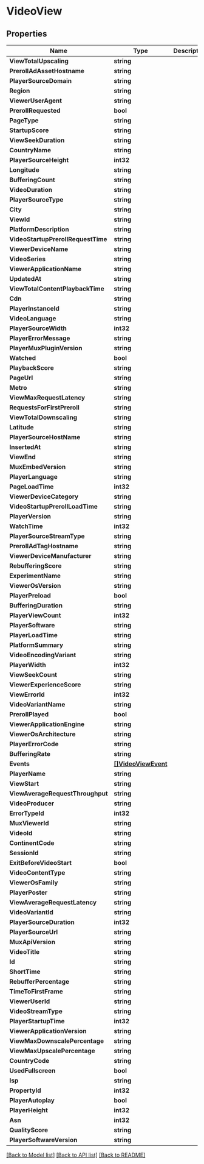 # VideoView

## Properties
Name | Type | Description | Notes
------------ | ------------- | ------------- | -------------
**ViewTotalUpscaling** | **string** |  | [optional] 
**PrerollAdAssetHostname** | **string** |  | [optional] 
**PlayerSourceDomain** | **string** |  | [optional] 
**Region** | **string** |  | [optional] 
**ViewerUserAgent** | **string** |  | [optional] 
**PrerollRequested** | **bool** |  | [optional] 
**PageType** | **string** |  | [optional] 
**StartupScore** | **string** |  | [optional] 
**ViewSeekDuration** | **string** |  | [optional] 
**CountryName** | **string** |  | [optional] 
**PlayerSourceHeight** | **int32** |  | [optional] 
**Longitude** | **string** |  | [optional] 
**BufferingCount** | **string** |  | [optional] 
**VideoDuration** | **string** |  | [optional] 
**PlayerSourceType** | **string** |  | [optional] 
**City** | **string** |  | [optional] 
**ViewId** | **string** |  | [optional] 
**PlatformDescription** | **string** |  | [optional] 
**VideoStartupPrerollRequestTime** | **string** |  | [optional] 
**ViewerDeviceName** | **string** |  | [optional] 
**VideoSeries** | **string** |  | [optional] 
**ViewerApplicationName** | **string** |  | [optional] 
**UpdatedAt** | **string** |  | [optional] 
**ViewTotalContentPlaybackTime** | **string** |  | [optional] 
**Cdn** | **string** |  | [optional] 
**PlayerInstanceId** | **string** |  | [optional] 
**VideoLanguage** | **string** |  | [optional] 
**PlayerSourceWidth** | **int32** |  | [optional] 
**PlayerErrorMessage** | **string** |  | [optional] 
**PlayerMuxPluginVersion** | **string** |  | [optional] 
**Watched** | **bool** |  | [optional] 
**PlaybackScore** | **string** |  | [optional] 
**PageUrl** | **string** |  | [optional] 
**Metro** | **string** |  | [optional] 
**ViewMaxRequestLatency** | **string** |  | [optional] 
**RequestsForFirstPreroll** | **string** |  | [optional] 
**ViewTotalDownscaling** | **string** |  | [optional] 
**Latitude** | **string** |  | [optional] 
**PlayerSourceHostName** | **string** |  | [optional] 
**InsertedAt** | **string** |  | [optional] 
**ViewEnd** | **string** |  | [optional] 
**MuxEmbedVersion** | **string** |  | [optional] 
**PlayerLanguage** | **string** |  | [optional] 
**PageLoadTime** | **int32** |  | [optional] 
**ViewerDeviceCategory** | **string** |  | [optional] 
**VideoStartupPrerollLoadTime** | **string** |  | [optional] 
**PlayerVersion** | **string** |  | [optional] 
**WatchTime** | **int32** |  | [optional] 
**PlayerSourceStreamType** | **string** |  | [optional] 
**PrerollAdTagHostname** | **string** |  | [optional] 
**ViewerDeviceManufacturer** | **string** |  | [optional] 
**RebufferingScore** | **string** |  | [optional] 
**ExperimentName** | **string** |  | [optional] 
**ViewerOsVersion** | **string** |  | [optional] 
**PlayerPreload** | **bool** |  | [optional] 
**BufferingDuration** | **string** |  | [optional] 
**PlayerViewCount** | **int32** |  | [optional] 
**PlayerSoftware** | **string** |  | [optional] 
**PlayerLoadTime** | **string** |  | [optional] 
**PlatformSummary** | **string** |  | [optional] 
**VideoEncodingVariant** | **string** |  | [optional] 
**PlayerWidth** | **int32** |  | [optional] 
**ViewSeekCount** | **string** |  | [optional] 
**ViewerExperienceScore** | **string** |  | [optional] 
**ViewErrorId** | **int32** |  | [optional] 
**VideoVariantName** | **string** |  | [optional] 
**PrerollPlayed** | **bool** |  | [optional] 
**ViewerApplicationEngine** | **string** |  | [optional] 
**ViewerOsArchitecture** | **string** |  | [optional] 
**PlayerErrorCode** | **string** |  | [optional] 
**BufferingRate** | **string** |  | [optional] 
**Events** | [**[]VideoViewEvent**](VideoViewEvent.md) |  | [optional] 
**PlayerName** | **string** |  | [optional] 
**ViewStart** | **string** |  | [optional] 
**ViewAverageRequestThroughput** | **string** |  | [optional] 
**VideoProducer** | **string** |  | [optional] 
**ErrorTypeId** | **int32** |  | [optional] 
**MuxViewerId** | **string** |  | [optional] 
**VideoId** | **string** |  | [optional] 
**ContinentCode** | **string** |  | [optional] 
**SessionId** | **string** |  | [optional] 
**ExitBeforeVideoStart** | **bool** |  | [optional] 
**VideoContentType** | **string** |  | [optional] 
**ViewerOsFamily** | **string** |  | [optional] 
**PlayerPoster** | **string** |  | [optional] 
**ViewAverageRequestLatency** | **string** |  | [optional] 
**VideoVariantId** | **string** |  | [optional] 
**PlayerSourceDuration** | **int32** |  | [optional] 
**PlayerSourceUrl** | **string** |  | [optional] 
**MuxApiVersion** | **string** |  | [optional] 
**VideoTitle** | **string** |  | [optional] 
**Id** | **string** |  | [optional] 
**ShortTime** | **string** |  | [optional] 
**RebufferPercentage** | **string** |  | [optional] 
**TimeToFirstFrame** | **string** |  | [optional] 
**ViewerUserId** | **string** |  | [optional] 
**VideoStreamType** | **string** |  | [optional] 
**PlayerStartupTime** | **int32** |  | [optional] 
**ViewerApplicationVersion** | **string** |  | [optional] 
**ViewMaxDownscalePercentage** | **string** |  | [optional] 
**ViewMaxUpscalePercentage** | **string** |  | [optional] 
**CountryCode** | **string** |  | [optional] 
**UsedFullscreen** | **bool** |  | [optional] 
**Isp** | **string** |  | [optional] 
**PropertyId** | **int32** |  | [optional] 
**PlayerAutoplay** | **bool** |  | [optional] 
**PlayerHeight** | **int32** |  | [optional] 
**Asn** | **int32** |  | [optional] 
**QualityScore** | **string** |  | [optional] 
**PlayerSoftwareVersion** | **string** |  | [optional] 

[[Back to Model list]](../README.md#documentation-for-models) [[Back to API list]](../README.md#documentation-for-api-endpoints) [[Back to README]](../README.md)


